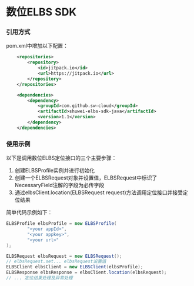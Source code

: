 # 数位ELBS SDK

### 引用方式
pom.xml中增加以下配置：

``` xml
    <repositories>
        <repository>
            <id>jitpack.io</id>
            <url>https://jitpack.io</url>
        </repository>
    </repositories>

    <dependencies>
        <dependency>
            <groupId>com.github.sw-cloud</groupId>
            <artifactId>shuwei-elbs-sdk-java</artifactId>
            <version>1.1</version>
        </dependency>
    </dependencies>
```

### 使用示例
以下是调用数位ELBS定位接口的三个主要步骤：
1. 创建ELBSProfile实例并进行初始化
2. 创建一个ELBSRequest对象并设置值，ELBSRequest中标识了NecessaryField注解的字段为必传字段
3. 通过elbsClient.location(ELBSRequest request)方法调用定位接口并接受定位结果

简单代码示例如下：

``` java
ELBSProfile elbsProfile = new ELBSProfile(
        "<your appId>",
        "<your appkey>",
        "<your url>"
);

ELBSRequest elbsRequest = new ELBSRequest();
// elbsRequest.set... elbsRequest设置值
ELBSClient elbsClient = new ELBSClient(elbsProfile);
ELBSResponse elbsResponse = elbsClient.location(elbsRequest);
// ... 定位结果处理及异常处理
```

